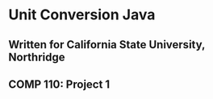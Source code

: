 # Unit Conversion Java

## Written for California State University, Northridge

## COMP 110: Project 1
